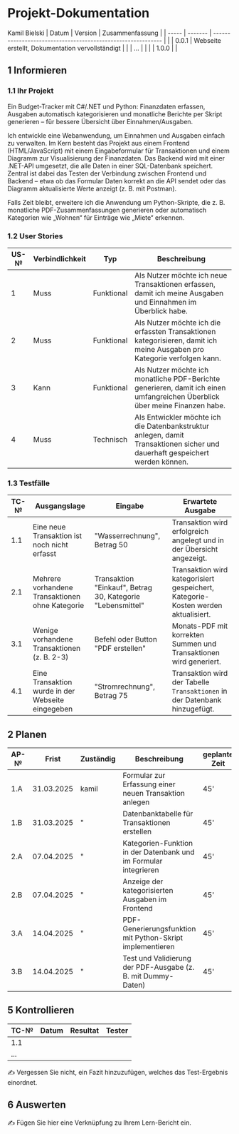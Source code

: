 # Projekt-Dokumentation


Kamil Bielski
| Datum | Version | Zusammenfassung                                              |
| ----- | ------- | ------------------------------------------------------------ |
|       | 0.0.1   | Webseite erstellt, Dokumentation vervollständigt |
|       | ...     |                                                              |
|       | 1.0.0   |                                                              |

## 1 Informieren

### 1.1 Ihr Projekt

Ein Budget-Tracker mit C#/.NET und Python: Finanzdaten erfassen, Ausgaben automatisch kategorisieren und monatliche Berichte per Skript generieren – für bessere Übersicht über Einnahmen/Ausgaben.

Ich entwickle eine Webanwendung, um Einnahmen und Ausgaben einfach zu verwalten. Im Kern besteht das Projekt aus einem Frontend (HTML/JavaScript) mit einem Eingabeformular für Transaktionen und einem Diagramm zur Visualisierung der Finanzdaten. Das Backend wird mit einer .NET-API umgesetzt, die alle Daten in einer SQL-Datenbank speichert. Zentral ist dabei das Testen der Verbindung zwischen Frontend und Backend – etwa ob das Formular Daten korrekt an die API sendet oder das Diagramm aktualisierte Werte anzeigt (z. B. mit Postman).

Falls Zeit bleibt, erweitere ich die Anwendung um Python-Skripte, die z. B. monatliche PDF-Zusammenfassungen generieren oder automatisch Kategorien wie „Wohnen“ für Einträge wie „Miete“ erkennen.
### 1.2 User Stories
| US-№ | Verbindlichkeit | Typ         | Beschreibung                                     |
| ---- | --------------- | ---------- | ------------------------------------------------ |
| 1    | Muss           | Funktional | Als Nutzer möchte ich neue Transaktionen erfassen, damit ich meine Ausgaben und Einnahmen im Überblick habe. |
| 2    | Muss           | Funktional | Als Nutzer möchte ich die erfassten Transaktionen kategorisieren, damit ich meine Ausgaben pro Kategorie verfolgen kann. |
| 3    | Kann           | Funktional | Als Nutzer möchte ich monatliche PDF-Berichte generieren, damit ich einen umfangreichen Überblick über meine Finanzen habe. |
| 4    | Muss           | Technisch  | Als Entwickler möchte ich die Datenbankstruktur anlegen, damit Transaktionen sicher und dauerhaft gespeichert werden können. |





### 1.3 Testfälle

| TC-№ | Ausgangslage                                   | Eingabe                        | Erwartete Ausgabe                                              |
| ---- | ---------------------------------------------- | ----------------------------- | -------------------------------------------------------------- |
| 1.1  | Eine neue Transaktion ist noch nicht erfasst   | "Wasserrechnung", Betrag 50   | Transaktion wird erfolgreich angelegt und in der Übersicht angezeigt. |
| 2.1  | Mehrere vorhandene Transaktionen ohne Kategorie | Transaktion "Einkauf", Betrag 30, Kategorie "Lebensmittel" | Transaktion wird kategorisiert gespeichert, Kategorie-Kosten werden aktualisiert. |
| 3.1  | Wenige vorhandene Transaktionen (z. B. 2-3)    | Befehl oder Button "PDF erstellen" | Monats-PDF mit korrekten Summen und Transaktionen wird generiert. |
| 4.1  | Eine Transaktion wurde in der Webseite eingegeben | "Stromrechnung", Betrag 75       | Transaktion wird der Tabelle `Transaktionen` in der Datenbank hinzugefügt. |




## 2 Planen

| AP-№ | Frist       | Zuständig | Beschreibung                                                           | geplante Zeit |
| ---- | ---------- | --------- | ---------------------------------------------------------------------- | ------------- |
| 1.A  | 31.03.2025 |kamil| Formular zur Erfassung einer neuen Transaktion anlegen                | 45'           |
| 1.B  | 31.03.2025 |     "      | Datenbanktabelle für Transaktionen erstellen                           | 45'           |
| 2.A  | 07.04.2025 |     "      | Kategorien-Funktion in der Datenbank und im Formular integrieren       | 45'           |
| 2.B  | 07.04.2025 |   "        | Anzeige der kategorisierten Ausgaben im Frontend                       | 45'           |
| 3.A  | 14.04.2025 |   "        | PDF-Generierungsfunktion mit Python-Skript implementieren              | 45'           |
| 3.B  | 14.04.2025 | "          | Test und Validierung der PDF-Ausgabe (z. B. mit Dummy-Daten)           | 45'           |





## 5 Kontrollieren

| TC-№ | Datum | Resultat | Tester |
| ---- | ----- | -------- | ------ |
| 1.1  |       |          |        |
| ...  |       |          |        |

✍️ Vergessen Sie nicht, ein Fazit hinzuzufügen, welches das Test-Ergebnis einordnet.

## 6 Auswerten

✍️ Fügen Sie hier eine Verknüpfung zu Ihrem Lern-Bericht ein.
